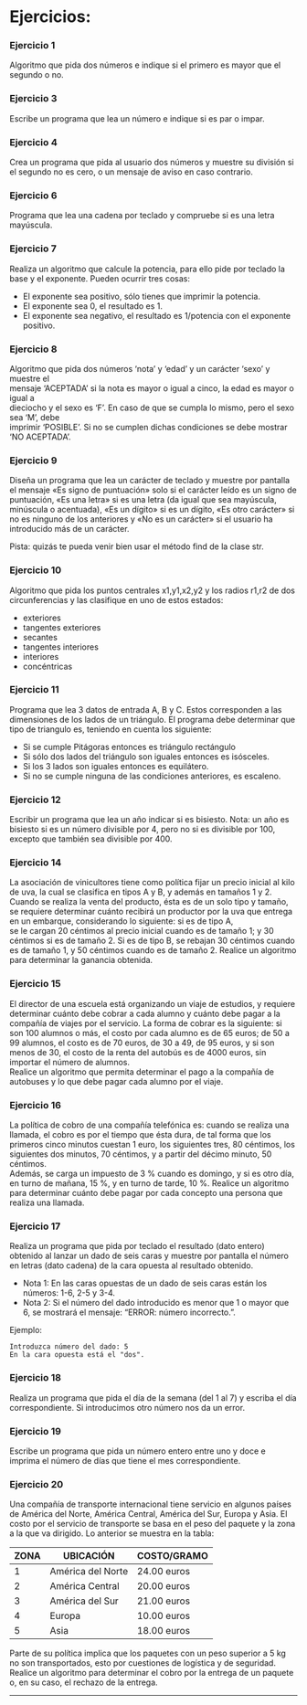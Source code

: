 <h1>Ejercicios: </h1>
<h3>Ejercicio 1</h3>
<p>Algoritmo que pida dos n&uacute;meros e indique si el primero es mayor que el segundo o no.</p>
<h3><a href="https://openwebinars.net/academia/curso/introduccion-programacion/3721/#ejercicio-3" name="ejercicio-3"></a>Ejercicio 3</h3>
<p>Escribe un programa que lea un n&uacute;mero e indique si es par o impar.</p>
<h3><a href="https://openwebinars.net/academia/curso/introduccion-programacion/3721/#ejercicio-4" name="ejercicio-4"></a>Ejercicio 4</h3>
<p>Crea un programa que pida al usuario dos n&uacute;meros y muestre su divisi&oacute;n si el segundo no es cero, o un mensaje de aviso en caso contrario.</p>
<h3><a href="https://openwebinars.net/academia/curso/introduccion-programacion/3721/#ejercicio-6" name="ejercicio-6"></a>Ejercicio 6</h3>
<p>Programa que lea una cadena por teclado y compruebe si es una letra may&uacute;scula.</p>
<h3><a href="https://openwebinars.net/academia/curso/introduccion-programacion/3721/#ejercicio-7" name="ejercicio-7"></a>Ejercicio 7</h3>
<p>Realiza un algoritmo que calcule la potencia, para ello pide por teclado la base y el exponente. Pueden ocurrir tres cosas:</p>
<ul>
<li>El exponente sea positivo, s&oacute;lo tienes que imprimir la potencia.</li>
<li>El exponente sea 0, el resultado es 1.</li>
<li>El exponente sea negativo, el resultado es 1/potencia con el exponente positivo.</li>
</ul>
<h3><a href="https://openwebinars.net/academia/curso/introduccion-programacion/3721/#ejercicio-8" name="ejercicio-8"></a>Ejercicio 8</h3>
<p>Algoritmo que pida dos n&uacute;meros &lsquo;nota&rsquo; y &lsquo;edad&rsquo; y un car&aacute;cter &lsquo;sexo&rsquo; y muestre el&nbsp;<br />mensaje &lsquo;ACEPTADA&rsquo; si la nota es mayor o igual a cinco, la edad es mayor o igual a&nbsp;<br />dieciocho y el sexo es &lsquo;F&rsquo;. En caso de que se cumpla lo mismo, pero el sexo sea &lsquo;M&rsquo;, debe&nbsp;<br />imprimir &lsquo;POSIBLE&rsquo;. Si no se cumplen dichas condiciones se debe mostrar &lsquo;NO ACEPTADA&rsquo;.</p>

<h3>Ejercicio 9</h3>
<p>Diseña un programa que lea un carácter de teclado y muestre por pantalla el mensaje «Es signo de puntuación» solo si el carácter leído es un signo de puntuación, «Es una letra» si es una letra (da igual que sea mayúscula, minúscula o acentuada), «Es un dígito» si es un dígito, «Es otro carácter» si no es ninguno de los anteriores y «No es un carácter» si el usuario ha introducido más de un carácter.

Pista: quizás te pueda venir bien usar el método find de la clase str.</p>

<h3><a href="https://openwebinars.net/academia/curso/introduccion-programacion/3721/#ejercicio-10" name="ejercicio-10"></a>Ejercicio 10</h3>
<p>Algoritmo que pida los puntos centrales x1,y1,x2,y2 y los radios r1,r2 de dos&nbsp;<br />circunferencias y las clasifique en uno de estos estados:</p>
<ul>
<li>exteriores</li>
<li>tangentes exteriores</li>
<li>secantes</li>
<li>tangentes interiores</li>
<li>interiores</li>
<li>conc&eacute;ntricas</li>
</ul>
<h3><a href="https://openwebinars.net/academia/curso/introduccion-programacion/3721/#ejercicio-11" name="ejercicio-11"></a>Ejercicio 11</h3>
<p>Programa que lea 3 datos de entrada A, B y C. Estos corresponden a las dimensiones de los lados de un tri&aacute;ngulo. El programa debe determinar que tipo de triangulo es, teniendo en cuenta los siguiente:</p>
<ul>
<li>Si se cumple Pit&aacute;goras entonces es tri&aacute;ngulo rect&aacute;ngulo</li>
<li>Si s&oacute;lo dos lados del tri&aacute;ngulo son iguales entonces es is&oacute;sceles.</li>
<li>Si los 3 lados son iguales entonces es equil&aacute;tero.</li>
<li>Si no se cumple ninguna de las condiciones anteriores, es escaleno.</li>
</ul>
<h3><a href="https://openwebinars.net/academia/curso/introduccion-programacion/3721/#ejercicio-12" name="ejercicio-12"></a>Ejercicio 12</h3>
<p>Escribir un programa que lea un a&ntilde;o indicar si es bisiesto. Nota: un a&ntilde;o es bisiesto si es un n&uacute;mero divisible por 4, pero no si es divisible por 100, excepto que tambi&eacute;n sea divisible por 400.</p>
<h3><a href="https://openwebinars.net/academia/curso/introduccion-programacion/3721/#ejercicio-14" name="ejercicio-14"></a>Ejercicio 14</h3>
<p>La asociaci&oacute;n de vinicultores tiene como pol&iacute;tica fijar un precio inicial al kilo de uva, la cual se clasifica en tipos A y B, y adem&aacute;s en tama&ntilde;os 1 y 2. Cuando se realiza la venta del producto, &eacute;sta es de un solo tipo y tama&ntilde;o, se requiere determinar cu&aacute;nto recibir&aacute; un productor por la uva que entrega en un embarque, considerando lo siguiente: si es de tipo A,&nbsp;<br />se le cargan 20 c&eacute;ntimos al precio inicial cuando es de tama&ntilde;o 1; y 30 c&eacute;ntimos si es de tama&ntilde;o 2. Si es de tipo B, se rebajan 30 c&eacute;ntimos cuando es de tama&ntilde;o 1, y 50 c&eacute;ntimos cuando es de tama&ntilde;o 2. Realice un algoritmo para determinar la ganancia obtenida.</p>
<h3><a href="https://openwebinars.net/academia/curso/introduccion-programacion/3721/#ejercicio-15" name="ejercicio-15"></a>Ejercicio 15</h3>
<p>El director de una escuela est&aacute; organizando un viaje de estudios, y requiere determinar cu&aacute;nto debe cobrar a cada alumno y cu&aacute;nto debe pagar a la compa&ntilde;&iacute;a de viajes por el servicio. La forma de cobrar es la siguiente: si son 100 alumnos o m&aacute;s, el costo por cada alumno es de 65 euros; de 50 a 99 alumnos, el costo es de 70 euros, de 30 a 49, de 95 euros, y si son menos de 30, el costo de la renta del autob&uacute;s es de 4000 euros, sin importar el n&uacute;mero de alumnos.&nbsp;<br />Realice un algoritmo que permita determinar el pago a la compa&ntilde;&iacute;a de autobuses y lo que debe pagar cada alumno por el viaje.</p>
<h3><a href="https://openwebinars.net/academia/curso/introduccion-programacion/3721/#ejercicio-16" name="ejercicio-16"></a>Ejercicio 16</h3>
<p>La pol&iacute;tica de cobro de una compa&ntilde;&iacute;a telef&oacute;nica es: cuando se realiza una llamada, el cobro es por el tiempo que &eacute;sta dura, de tal forma que los primeros cinco minutos cuestan 1 euro, los siguientes tres, 80 c&eacute;ntimos, los siguientes dos minutos, 70 c&eacute;ntimos, y a partir del d&eacute;cimo minuto, 50 c&eacute;ntimos.&nbsp;<br />Adem&aacute;s, se carga un impuesto de 3 % cuando es domingo, y si es otro d&iacute;a, en turno de ma&ntilde;ana, 15 %, y en turno de tarde, 10 %. Realice un algoritmo para determinar cu&aacute;nto debe pagar por cada concepto una persona que realiza una llamada.</p>
<h3><a href="https://openwebinars.net/academia/curso/introduccion-programacion/3721/#ejercicio-17" name="ejercicio-17"></a>Ejercicio 17</h3>
<p>Realiza un programa que pida por teclado el resultado (dato entero) obtenido al lanzar un dado de seis caras y muestre por pantalla el n&uacute;mero en letras (dato cadena) de la cara opuesta al resultado obtenido.</p>
<ul>
<li>Nota 1: En las caras opuestas de un dado de seis caras est&aacute;n los n&uacute;meros: 1-6, 2-5 y 3-4.</li>
<li>Nota 2: Si el n&uacute;mero del dado introducido es menor que 1 o mayor que 6, se mostrar&aacute; el mensaje: &ldquo;ERROR: n&uacute;mero incorrecto.&rdquo;.</li>
</ul>
<p>Ejemplo:</p>
<pre><code>Introduzca n&uacute;mero del dado: 5
En la cara opuesta est&aacute; el "dos".
</code></pre>
<h3><a href="https://openwebinars.net/academia/curso/introduccion-programacion/3721/#ejercicio-18" name="ejercicio-18"></a>Ejercicio 18</h3>
<p>Realiza un programa que pida el d&iacute;a de la semana (del 1 al 7) y escriba el d&iacute;a correspondiente. Si introducimos otro n&uacute;mero nos da un error.</p>
<h3><a href="https://openwebinars.net/academia/curso/introduccion-programacion/3721/#ejercicio-19" name="ejercicio-19"></a>Ejercicio 19</h3>
<p>Escribe un programa que pida un n&uacute;mero entero entre uno y doce e imprima el n&uacute;mero de d&iacute;as que tiene el mes correspondiente.</p>
<h3><a href="https://openwebinars.net/academia/curso/introduccion-programacion/3721/#ejercicio-20" name="ejercicio-20"></a>Ejercicio 20</h3>
<p>Una compa&ntilde;&iacute;a de transporte internacional tiene servicio en algunos pa&iacute;ses de Am&eacute;rica del Norte, Am&eacute;rica Central, Am&eacute;rica del Sur, Europa y Asia. El costo por el servicio de transporte se basa en el peso del paquete y la zona a la que va dirigido. Lo anterior se muestra en la tabla:</p>
<div>
<table>
<thead>
<tr>
<th>ZONA</th>
<th>UBICACI&Oacute;N</th>
<th>COSTO/GRAMO</th>
</tr>
</thead>
<tbody>
<tr>
<td>1</td>
<td>Am&eacute;rica del Norte</td>
<td>24.00 euros</td>
</tr>
<tr>
<td>2</td>
<td>Am&eacute;rica Central</td>
<td>20.00 euros</td>
</tr>
<tr>
<td>3</td>
<td>Am&eacute;rica del Sur</td>
<td>21.00 euros</td>
</tr>
<tr>
<td>4</td>
<td>Europa</td>
<td>10.00 euros</td>
</tr>
<tr>
<td>5</td>
<td>Asia</td>
<td>18.00 euros</td>
</tr>
</tbody>
</table>
</div>
<p>Parte de su pol&iacute;tica implica que los paquetes con un peso superior a 5 kg no son transportados, esto por cuestiones de log&iacute;stica y de seguridad.&nbsp;<br />Realice un algoritmo para determinar el cobro por la entrega de un paquete o, en su caso, el rechazo de la entrega.</p>
<hr />
